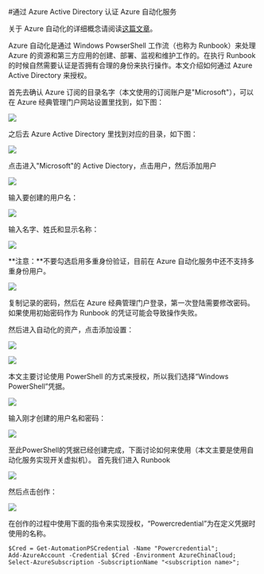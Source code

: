 <properties 
	pageTitle="通过 Azure Active Directory 认证 Azure 自动化服务" 
	description="如何在 Azure 自动化服务中使用 Azure AD 认证" 
	services="automation" 
	documentationCenter="" 
	authors=""
	manager="" 
	editor=""/>
<tags ms.service="automation-aog" ms.date="" wacn.date="02/01/2016"/>

#通过 Azure Active Directory 认证 Azure 自动化服务

关于 Azure 自动化的详细概念请阅读[这篇文章](/home/features/automation)。

Azure 自动化是通过 Windows PowserShell 工作流（也称为 Runbook）来处理 Azure 的资源和第三方应用的创建、部署、监视和维护工作的。在执行 Runbook 的时候自然需要认证是否拥有合理的身份来执行操作。本文介绍如何通过 Azure Active Directory 来授权。

首先去确认 Azure 订阅的目录名字（本文使用的订阅账户是"Microsoft"），可以在 Azure 经典管理门户网站设置里找到，如下图：

![](./media/aog-automation-connect-mooncake/get-directory.PNG)

之后去 Azure Active Directory 里找到对应的目录，如下图：

![](./media/aog-automation-connect-mooncake/find-active-directory.PNG)

点击进入"Microsoft"的 Active Diectory，点击用户，然后添加用户

![](./media/aog-automation-connect-mooncake/entry-user.PNG)

输入要创建的用户名：

![](./media/aog-automation-connect-mooncake/create-new-user.PNG)

输入名字、姓氏和显示名称：


![](./media/aog-automation-connect-mooncake/create-user2.PNG)

**注意：**不要勾选启用多重身份验证，目前在 Azure 自动化服务中还不支持多重身份用户。

![](./media/aog-automation-connect-mooncake/create-user3.PNG)

复制记录的密码，然后在 Azure 经典管理门户登录，第一次登陆需要修改密码。如果使用初始密码作为 Runbook 的凭证可能会导致操作失败。

然后进入自动化的资产，点击添加设置：

![](./media/aog-automation-connect-mooncake/entry-automation.PNG)

![](./media/aog-automation-connect-mooncake/add-config.PNG)

本文主要讨论使用 PowerShell 的方式来授权，所以我们选择“Windows PowerShell”凭据。

![](./media/aog-automation-connect-mooncake/define-config.PNG)

输入刚才创建的用户名和密码：

![](./media/aog-automation-connect-mooncake/input-user-information.PNG)

至此PowerShell的凭据已经创建完成，下面讨论如何来使用（本文主要是使用自动化服务实现开关虚拟机）。
首先我们进入 Runbook

![](./media/aog-automation-connect-mooncake/entry-runbook.PNG)

然后点击创作：

![](./media/aog-automation-connect-mooncake/edit-draft.PNG)

在创作的过程中使用下面的指令来实现授权，“Powercredential”为在定义凭据时使用的名称。

	$Cred = Get-AutomationPSCredential -Name "Powercredential"; 
    Add-AzureAccount -Credential $Cred -Environment AzureChinaCloud;
    Select-AzureSubscription -SubscriptionName "<subscription name>";  








